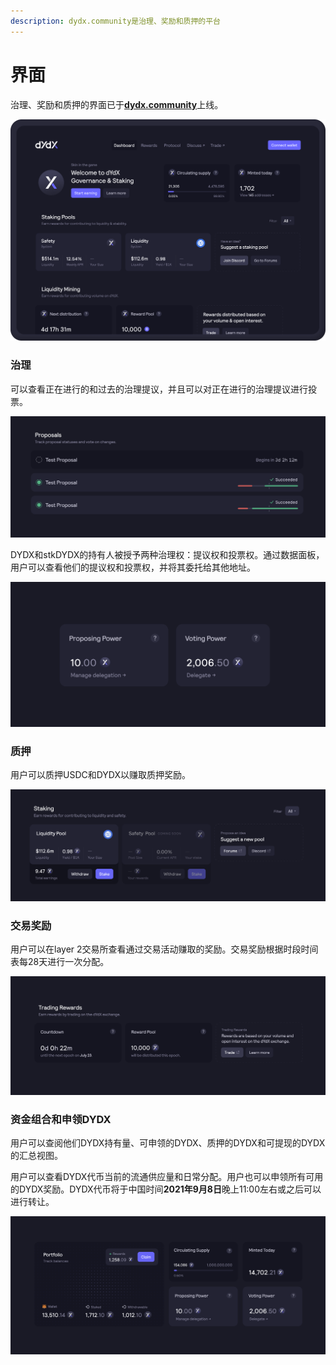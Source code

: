 ```yaml
---
description: dydx.community是治理、奖励和质押的平台
---
```


# 界面

治理、奖励和质押的界面已于[**dydx.community**](https://dydx.community)上线。

![赚取并申领奖励，或对提议进行投票](<../.gitbook/assets/image (73).png>)

### 治理

可以查看正在进行的和过去的治理提议，并且可以对正在进行的治理提议进行投票。

![跟踪提议状况和变更的投票](<../.gitbook/assets/image (13).png>)

DYDX和stkDYDX的持有人被授予两种治理权：提议权和投票权。通过数据面板，用户可以查看他们的提议权和投票权，并将其委托给其他地址。

![委托您的提议权和投票权](<../.gitbook/assets/image (14).png>)

### 质押

用户可以质押USDC和DYDX以赚取质押奖励。

![接受奖励的质押资金](<../.gitbook/assets/image (15).png>)

### 交易奖励

用户可以在layer 2交易所查看通过交易活动赚取的奖励。交易奖励根据时段时间表每28天进行一次分配。

![交易以获得奖励](<../.gitbook/assets/image (17).png>)

### 资金组合和申领DYDX

用户可以查阅他们DYDX持有量、可申领的DYDX、质押的DYDX和可提现的DYDX的汇总视图。

用户可以查看DYDX代币当前的流通供应量和日常分配。用户也可以申领所有可用的DYDX奖励。DYDX代币将于中国时间**2021年9月8日**晚上11:00左右或之后可以进行转让。

![申领奖励](<../.gitbook/assets/image (16).png>)
